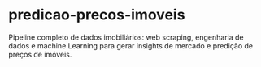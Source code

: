 # predicao-precos-imoveis
Pipeline completo de dados imobiliários: web scraping, engenharia de dados e machine Learning para gerar insights de mercado e predição de preços de imóveis.
